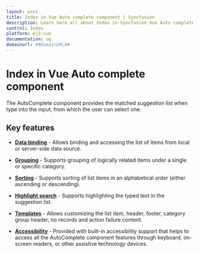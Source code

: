 ```yaml
---
layout: post
title: Index in Vue Auto complete component | Syncfusion
description: Learn here all about Index in Syncfusion Vue Auto complete component of Syncfusion Essential JS 2 and more.
control: Index 
platform: ej2-vue
documentation: ug
domainurl: ##DomainURL##
---
```


# Index in Vue Auto complete component

The AutoComplete component provides the matched suggestion list when type into the input, from which the user can select one.

## Key features

* **[Data binding](/auto-complete/data-binding/)** - Allows binding and accessing the list of items from local or server-side data source.

* **[Grouping](/auto-complete/grouping/)** - Supports grouping of logically related items under a single or specific category.

* **[Sorting](https://ej2.syncfusion.com/vue/documentation/api/auto-complete/#sortorder)** - Supports sorting of list
items in an alphabetical order (either ascending or descending).

* **[Highlight search](/auto-complete/how-to/#custom-highlight-search)** - Supports highlighting the typed
text in the suggestion list.

* **[Templates](/auto-complete/templates/)** - Allows customizing the list item, header, footer,
category group header, no records and action failure
content.

* **[Accessibility](/auto-complete/accessibility/)** - Provided with built-in accessibility
support that helps to access all the AutoComplete component features through keyboard, on-screen readers, or other assistive technology devices.